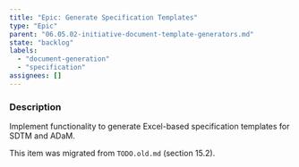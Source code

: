 ```yaml
---
title: "Epic: Generate Specification Templates"
type: "Epic"
parent: "06.05.02-initiative-document-template-generators.md"
state: "backlog"
labels:
  - "document-generation"
  - "specification"
assignees: []
---
```


### Description

Implement functionality to generate Excel-based specification templates for SDTM and ADaM.

This item was migrated from `TODO.old.md` (section 15.2).
